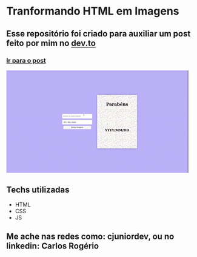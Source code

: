 # Tranformando HTML em Imagens

## Esse repositório foi criado para auxiliar um post feito por mim no [dev.to](https://dev.to/)
### [Ir para o post](https://dev.to/cjuniordev/transformando-html-em-imagens-2k5e)

![Site](./site.gif)
## Techs utilizadas
- HTML
- CSS
- JS

## Me ache nas redes como: cjuniordev, ou no linkedin: Carlos Rogério